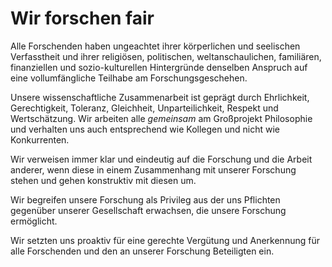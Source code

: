 # Wir forschen fair
Alle Forschenden haben ungeachtet ihrer körperlichen und seelischen Verfasstheit und ihrer religiösen, politischen, weltanschaulichen, familiären, finanziellen und sozio-kulturellen Hintergründe denselben Anspruch auf eine vollumfängliche Teilhabe am Forschungsgeschehen.

Unsere wissenschaftliche Zusammenarbeit ist geprägt durch Ehrlichkeit, Gerechtigkeit, Toleranz, Gleichheit, Unparteilichkeit, Respekt und Wertschätzung. Wir arbeiten alle *gemeinsam* am Großprojekt Philosophie und verhalten uns auch entsprechend wie Kollegen und nicht wie Konkurrenten.

Wir verweisen immer klar und eindeutig auf die Forschung und die Arbeit anderer, wenn diese in einem Zusammenhang mit unserer Forschung stehen und gehen konstruktiv mit diesen um.

Wir begreifen unsere Forschung als Privileg aus der uns Pflichten gegenüber unserer Gesellschaft erwachsen, die unsere Forschung ermöglicht.

Wir setzten uns proaktiv für eine gerechte Vergütung und Anerkennung für alle Forschenden und den an unserer Forschung Beteiligten ein.
